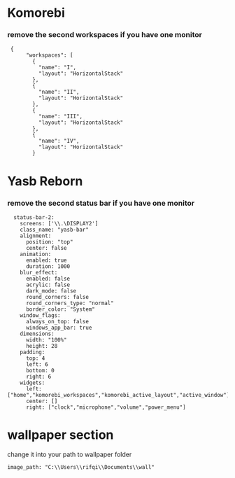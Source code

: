 # Komorebi
### remove the second workspaces if you have one monitor
```
 {
      "workspaces": [
        {
          "name": "I",
          "layout": "HorizontalStack"
        },
        {
          "name": "II",
          "layout": "HorizontalStack"
        },
        {
          "name": "III",
          "layout": "HorizontalStack"
        },
        {
          "name": "IV",
          "layout": "HorizontalStack"
        }
```
# Yasb Reborn
### remove the second status bar if you have one monitor
```
  status-bar-2:
    screens: ['\\.\DISPLAY2'] 
    class_name: "yasb-bar"
    alignment:
      position: "top"
      center: false
    animation:
      enabled: true
      duration: 1000
    blur_effect:
      enabled: false
      acrylic: false
      dark_mode: false
      round_corners: false
      round_corners_type: "normal"
      border_color: "System"
    window_flags:
      always_on_top: false
      windows_app_bar: true
    dimensions:
      width: "100%"
      height: 28
    padding:
      top: 4
      left: 6
      bottom: 0
      right: 6
    widgets:
      left: ["home","komorebi_workspaces","komorebi_active_layout","active_window"]
      center: []
      right: ["clock","microphone","volume","power_menu"]
```
# wallpaper section
change it into your path to wallpaper folder
```
image_path: "C:\\Users\\rifqi\\Documents\\wall"
```
